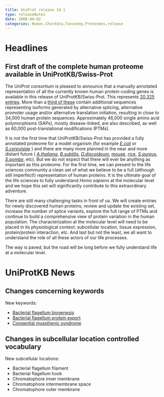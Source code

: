```yaml
---
title: UniProt release 14.1
type: releaseNotes
date: 2008-09-02
categories: Human,Chordata,Taxonomy,Proteomes,release
---
```


# Headlines

## First draft of the complete human proteome available in UniProtKB/Swiss-Prot

The UniProt consortium is pleased to announce that a manually annotated representation of all the currently known human protein-coding genes is available in this release of UniProtKB/Swiss-Prot. This represents [20,325 entries](https://www.uniprot.org/uniprotkb?query=taxonomy%3A9606+AND+reviewed%3Ayes). More than a [third of these](https://www.uniprot.org/uniprotkb?query=taxonomy%3A9606+AND+%28keyword%3A%22Alternative+initiation+%5B24%5D%22+OR+keyword%3A%22Alternative+promoter+usage+%5B877%5D%22+OR+keyword%3A%22Alternative+splicing+%5B25%5D%22%29%0D%0A) contain additional sequences representing isoforms generated by alternative splicing, alternative promoter usage and/or alternative translation initiation, resulting in close to 34,000 human protein sequences. Approximately 46,000 single amino acid polymorphisms (SAPs), mostly disease-linked, are also described, as well as 60,000 post-translational modifications (PTMs).

It is not the first time that UniProtKB/Swiss-Prot has provided a fully annotated proteome for a model organism (for example [_E.coli_](https://www.uniprot.org/uniprotkb?query=taxonomy_id:83333+AND+keyword:KW-0181) or [_S.cerevisiae_](https://www.uniprot.org/uniprotkb?query=taxonomy_id:4932+AND+keyword:KW-0181) ) and there are many more planned in the near and more distant future ( [_A.thaliana_](https://www.uniprot.org/uniprotkb?query=taxonomy_id:3702+AND+reviewed%3Ayes), [_B.subtilis_](https://www.uniprot.org/uniprotkb?query=taxonomy_id:1423+AND+reviewed%3Ayes), [_D.discoideum_](https://www.uniprot.org/uniprotkb?query=taxonomy_id:44689+AND+reviewed%3Ayes), [mouse](https://www.uniprot.org/uniprotkb?query=taxonomy_id:10090+AND+reviewed%3Ayes), [rice](https://www.uniprot.org/uniprotkb?query=taxonomy_id:39947+AND+reviewed%3Ayes), [_S.aureus_](https://www.uniprot.org/uniprotkb?query=organism%3A%22Staphylococcus+aureus%22+AND+reviewed%3Ayes), [_S.pombe_](https://www.uniprot.org/uniprotkb?query=taxonomy_id:4896+AND+reviewed%3Ayes), etc). But we do not expect that there will ever be anything as important as this proteome. For the first time, we can present to the life sciences community a clean set of what we believe to be a full (although still imperfect!) representation of human proteins. It is the ultimate goal of the life sciences to fully understand _Homo sapiens_ at the molecular level and we hope this set will significantly contribute to this extraordinary adventure.

There are still many challenging tasks in front of us. We will create entries for newly discovered human proteins, review and update the existing set, increase the number of splice variants, explore the full range of PTMs and continue to build a comprehensive view of protein variation in the human population. The characterization at the molecular level will need to be placed in its physiological context: subcellular location, tissue expression, protein/protein interaction, etc. And last but not the least, we all want to understand the role of all these actors of our life processes.

The way is paved, but the road will be long before we fully understand life at a molecular level.

# UniProtKB News

## Changes concerning keywords

New keywords:

- [Bacterial flagellum biogenesis](https://www.uniprot.org/keywords/KW-1005)
- [Bacterial flagellum protein export](https://www.uniprot.org/keywords/KW-1006)
- [Congenital myasthenic syndrome](https://www.uniprot.org/keywords/KW-1004)

## Changes in subcellular location controlled vocabulary

New subcellular locations:

- Bacterial flagellum filament
- Bacterial flagellum hook
- Chromatophore inner membrane
- Chromatophore intermembrane space
- Chromatophore outer membrane
